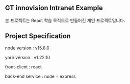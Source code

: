 ## GT innovision Intranet Example

본 프로젝트는 React 학습 목적으로 만들어진 개인 프로젝트입니다.

## Project Specification

node version : v15.8.0

yarn version : v1.22.10

front-client : react

back-end service : node + express
